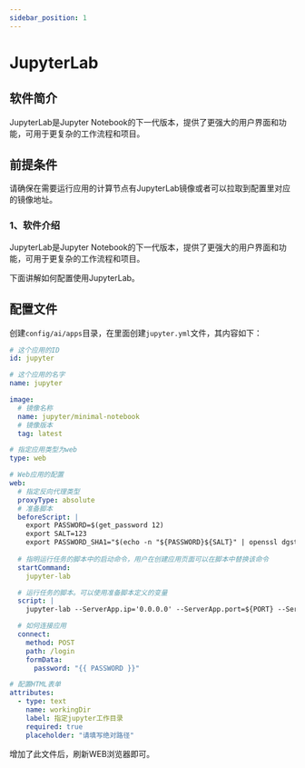 ```yaml
---
sidebar_position: 1
---
```


# JupyterLab

## 软件简介

JupyterLab是Jupyter Notebook的下一代版本，提供了更强大的用户界面和功能，可用于更复杂的工作流程和项目。

## 前提条件

请确保在需要运行应用的计算节点有JupyterLab镜像或者可以拉取到配置里对应的镜像地址。

### 1、软件介绍

JupyterLab是Jupyter Notebook的下一代版本，提供了更强大的用户界面和功能，可用于更复杂的工作流程和项目。

下面讲解如何配置使用JupyterLab。

## 配置文件

创建`config/ai/apps`目录，在里面创建`jupyter.yml`文件，其内容如下：

```yaml title="config/ai/apps/jupyter.yml"
# 这个应用的ID
id: jupyter

# 这个应用的名字
name: jupyter

image:
  # 镜像名称
  name: jupyter/minimal-notebook
  # 镜像版本
  tag: latest

# 指定应用类型为web
type: web

# Web应用的配置
web:
  # 指定反向代理类型
  proxyType: absolute
  # 准备脚本
  beforeScript: |
    export PASSWORD=$(get_password 12)
    export SALT=123
    export PASSWORD_SHA1="$(echo -n "${PASSWORD}${SALT}" | openssl dgst -sha1 | awk '{print $NF}')"
  
  # 指明运行任务的脚本中的启动命令，用户在创建应用页面可以在脚本中替换该命令
  startCommand:
    jupyter-lab

  # 运行任务的脚本。可以使用准备脚本定义的变量
  script: |
    jupyter-lab --ServerApp.ip='0.0.0.0' --ServerApp.port=${PORT} --ServerApp.port_retries=0 --ServerApp.password="sha1:${SALT}:${PASSWORD_SHA1}" --ServerApp.open_browser=False --ServerApp.base_url="${PROXY_BASE_PATH}/${HOST}/${SVCPORT}/" --ServerApp.allow_origin='*' --ServerApp.disable_check_xsrf=True --ServerApp.root_dir="${workingDir}" --allow-root

  # 如何连接应用
  connect:
    method: POST
    path: /login
    formData:
      password: "{{ PASSWORD }}"

# 配置HTML表单
attributes:
  - type: text
    name: workingDir
    label: 指定jupyter工作目录
    required: true
    placeholder: "请填写绝对路径"
```

增加了此文件后，刷新WEB浏览器即可。
